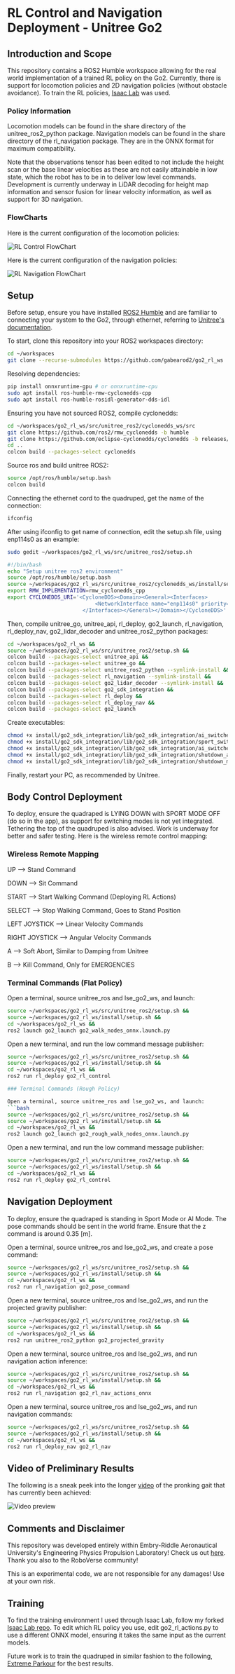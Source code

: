 # RL Control and Navigation Deployment - Unitree Go2

## Introduction and Scope

This repository contains a ROS2 Humble workspace allowing for the real world implementation of a trained RL policy on the Go2. Currently, there is support for locomotion policies and 2D navigation policies (without obstacle avoidance). To train the RL policies, [Isaac Lab](https://github.com/isaac-sim/IsaacLab) was used.

### Policy Information

Locomotion models can be found in the share directory of the unitree_ros2_python package. Navigation models can be found in the share directory of the rl_navigation package. They are in the ONNX format for maximum compatibility.

Note that the observations tensor has been edited to not include the height scan or the base linear velocities as these are not easily attainable in low state, which the robot has to be in to deliver low level commands. Development is currently underway in LiDAR decoding for height map information and sensor fusion for linear velocity information, as well as support for 3D navigation. 

### FlowCharts

Here is the current configuration of the locomotion policies:

![RL Control FlowChart](https://github.com/gabearod2/go2_rl_ws/blob/main/images/RL%20CONTROL.jpeg)

Here is the current configuration of the navigation policies:

![RL Navigation FlowChart](https://github.com/gabearod2/go2_rl_ws/blob/main/images/RL%20NAVIGATION.jpeg)

## Setup

Before setup, ensure you have installed [ROS2 Humble](https://docs.ros.org/en/humble/Installation.html) and are familiar to connecting your system to the Go2, through ethernet, referring to [Unitree's documentation](https://support.unitree.com/home/en/developer/Quick_start.).

To start, clone this repository into your ROS2 workspaces directory:
```bash
cd ~/workspaces
git clone --recurse-submodules https://github.com/gabearod2/go2_rl_ws
```

Resolving dependencies:
```bash
pip install onnxruntime-gpu # or onnxruntime-cpu
sudo apt install ros-humble-rmw-cyclonedds-cpp
sudo apt install ros-humble-rosidl-generator-dds-idl
```

Ensuring you have not sourced ROS2, compile cyclonedds:
```bash
cd ~/workspaces/go2_rl_ws/src/unitree_ros2/cyclonedds_ws/src
git clone https://github.com/ros2/rmw_cyclonedds -b humble
git clone https://github.com/eclipse-cyclonedds/cyclonedds -b releases/0.10.x
cd ..
colcon build --packages-select cyclonedds
```

Source ros and build unitree ROS2:
```bash
source /opt/ros/humble/setup.bash
colcon build
```

Connecting the ethernet cord to the quadruped, get the name of the connection:
```bash
ifconfig
```

After using ifconfig to get name of connection, edit the setup.sh file, using enp114s0 as an example:
```bash
sudo gedit ~/workspaces/go2_rl_ws/src/unitree_ros2/setup.sh
```
```bash
#!/bin/bash
echo "Setup unitree ros2 environment"
source /opt/ros/humble/setup.bash
source ~/workspaces/go2_rl_ws/src/unitree_ros2/cyclonedds_ws/install/setup.bash
export RMW_IMPLEMENTATION=rmw_cyclonedds_cpp
export CYCLONEDDS_URI='<CycloneDDS><Domain><General><Interfaces>
                            <NetworkInterface name="enp114s0" priority="default" multicast="default" />
                        </Interfaces></General></Domain></CycloneDDS>'
```

Then, compile unitree_go, unitree_api, rl_deploy, go2_launch, rl_navigation, rl_deploy_nav, go2_lidar_decoder and unitree_ros2_python packages:
```bash
cd ~/workspaces/go2_rl_ws &&
source ~/workspaces/go2_rl_ws/src/unitree_ros2/setup.sh &&
colcon build --packages-select unitree_api &&
colcon build --packages-select unitree_go &&
colcon build --packages-select unitree_ros2_python --symlink-install &&
colcon build --packages-select rl_navigation --symlink-install &&
colcon build --packages-select go2_lidar_decoder --symlink-install &&
colcon build --packages-select go2_sdk_integration &&
colcon build --packages-select rl_deploy &&
colcon build --packages-select rl_deploy_nav &&
colcon build --packages-select go2_launch
```

Create executables:
```bash
chmod +x install/go2_sdk_integration/lib/go2_sdk_integration/ai_switcher &&
chmod +x install/go2_sdk_integration/lib/go2_sdk_integration/sport_switcher &&
chmod +x install/go2_sdk_integration/lib/go2_sdk_integration/ai_switcher &&
chmod +x install/go2_sdk_integration/lib/go2_sdk_integration/shutdown_audio_client &&
chmod +x install/go2_sdk_integration/lib/go2_sdk_integration/shutdown_motion_client
```

Finally, restart your PC, as recommended by Unitree.

## Body Control Deployment

To deploy, ensure the quadraped is LYING DOWN with SPORT MODE OFF (do so in the app), as support for switching modes is not yet integrated. Tethering the top of the quadruped is also advised. Work is underway for better and safer testing. Here is the wireless remote control mapping:

### Wireless Remote Mapping

UP --> Stand Command

DOWN --> Sit Command

START --> Start Walking Command (Deploying RL Actions)

SELECT --> Stop Walking Command, Goes to Stand Position

LEFT JOYSTICK --> Linear Velocity Commands

RIGHT JOYSTICK --> Angular Velocity Commands

A --> Soft Abort, Similar to Damping from Unitree

B --> Kill Command, Only for EMERGENCIES

### Terminal Commands (Flat Policy)

Open a terminal, source unitree_ros and lse_go2_ws, and launch:
```bash
source ~/workspaces/go2_rl_ws/src/unitree_ros2/setup.sh &&
source ~/workspaces/go2_rl_ws/install/setup.sh &&
cd ~/workspaces/go2_rl_ws &&
ros2 launch go2_launch go2_walk_nodes_onnx.launch.py
```

Open a new terminal, and run the low command message publisher:
```bash
source ~/workspaces/go2_rl_ws/src/unitree_ros2/setup.sh &&
source ~/workspaces/go2_rl_ws/install/setup.sh &&
cd ~/workspaces/go2_rl_ws &&
ros2 run rl_deploy go2_rl_control

### Terminal Commands (Rough Policy)

Open a terminal, source unitree_ros and lse_go2_ws, and launch:
```bash
source ~/workspaces/go2_rl_ws/src/unitree_ros2/setup.sh &&
source ~/workspaces/go2_rl_ws/install/setup.sh &&
cd ~/workspaces/go2_rl_ws &&
ros2 launch go2_launch go2_rough_walk_nodes_onnx.launch.py
```

Open a new terminal, and run the low command message publisher:
```bash
source ~/workspaces/go2_rl_ws/src/unitree_ros2/setup.sh &&
source ~/workspaces/go2_rl_ws/install/setup.sh &&
cd ~/workspaces/go2_rl_ws &&
ros2 run rl_deploy go2_rl_control
```

## Navigation Deployment

To deploy, ensure the quadraped is standing in Sport Mode or AI Mode. The pose commands should be sent in the world frame. Ensure that the z command is around 0.35 [m].

Open a terminal, source unitree_ros and lse_go2_ws, and create a pose command:
```bash
source ~/workspaces/go2_rl_ws/src/unitree_ros2/setup.sh &&
source ~/workspaces/go2_rl_ws/install/setup.sh &&
cd ~/workspaces/go2_rl_ws &&
ros2 run rl_navigation go2_pose_command 
```

Open a new terminal, source unitree_ros and lse_go2_ws, and run the projected gravity publisher:
```bash
source ~/workspaces/go2_rl_ws/src/unitree_ros2/setup.sh &&
source ~/workspaces/go2_rl_ws/install/setup.sh &&
cd ~/workspaces/go2_rl_ws &&
ros2 run unitree_ros2_python go2_projected_gravity
```

Open a new terminal, source unitree_ros and lse_go2_ws, and run navigation action inference:
```bash
source ~/workspaces/go2_rl_ws/src/unitree_ros2/setup.sh &&
source ~/workspaces/go2_rl_ws/install/setup.sh &&
cd ~/workspaces/go2_rl_ws &&
ros2 run rl_navigation go2_rl_nav_actions_onnx
```

Open a new terminal, source unitree_ros and lse_go2_ws, and run navigation commands:
```bash
source ~/workspaces/go2_rl_ws/src/unitree_ros2/setup.sh &&
source ~/workspaces/go2_rl_ws/install/setup.sh &&
cd ~/workspaces/go2_rl_ws &&
ros2 run rl_deploy_nav go2_rl_nav
```

## Video of Preliminary Results

The following is a sneak peek into the longer [video](https://youtu.be/o3_ABcsxeG8) of the pronking gait that has currently been achieved:

![Video preview](https://github.com/gabearod2/go2_rl_ws/blob/main/images/pronking.gif)

## Comments and Disclaimer

This repository was developed entirely within Embry-Riddle Aeronautical University's Engineering Physics Propulsion Laboratory! Check us out [here](https://daytonabeach.erau.edu/about/labs/engineering-physics-propulsion-lab). Thank you also to the RoboVerse community!

This is an experimental code, we are not responsible for any damages! Use at your own risk.

## Training

To find the training environment I used through Isaac Lab, follow my forked [Isaac Lab repo](https://github.com/gabearod2/IsaacLab/tree/rl_deployment). To edit which RL policy you use, edit go2_rl_actions.py to use a different ONNX model, ensuring it takes the same input as the current models.  

Future work is to train the quadruped in similar fashion to the following, [Extreme Parkour](https://github.com/chengxuxin/extreme-parkour.git) for the best results.
